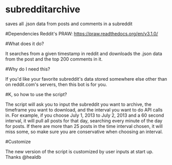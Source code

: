 # subredditarchive
saves all .json data from posts and comments in a subreddit

#Dependencies
Reddit's PRAW: https://praw.readthedocs.org/en/v3.1.0/

#What does it do?

It searches from a given timestamp in reddit and downloads the .json data from the post and the top 200 comments in it.

#Why do I need this?

If you'd like your favorite subreddit's data stored somewhere else other than on reddit.com's servers, then this bot is for you.

#K, so how to use the script?

The script will ask you to input the subreddit you want to archive, the timeframe you want to download, and the interval you want to do API calls in.  For example, if you choose July 1, 2013 to July 2, 2013 and a 60 second interval, it will pull all posts for that day, searching every minute of the day for posts.  If there are more than 25 posts in the time interval chosen, it will miss some, so make sure you are conservative when choosing an interval.

#Customize

The new version of the script is customized by user inputs at start up.  Thanks @healdb

